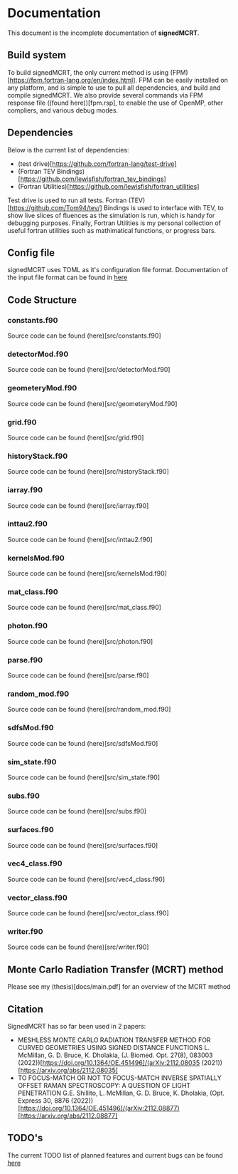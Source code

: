 # Documentation

This document is the incomplete documentation of **signedMCRT**.

## Build system

To build signedMCRT, the only current method is using (FPM)[https://fpm.fortran-lang.org/en/index.html].
FPM can be easily installed on any platform, and is simple to use to pull all dependencies, and build and compile signedMCRT.
We also provide several commands via FPM response file ((found here))[fpm.rsp], to enable the use of OpenMP, other compliers, and various debug modes.

## Dependencies

Below is the current list of dependencies:

* (test drive)[https://github.com/fortran-lang/test-drive]
* (Fortran TEV Bindings)[https://github.com/lewisfish/fortran_tev_bindings]
* (Fortran Utilities)[https://github.com/lewisfish/fortran_utilities]

Test drive is used to run all tests.
Fortran (TEV)[https://github.com/Tom94/tev/] Bindings is used to interface with TEV, to show live slices of fluences as the simulation is run, which is handy for debugging purposes.
Finally, Fortran Utilities is my personal collection of useful fortran utilities such as mathimatical functions, or progress bars.

## Config file
signedMCRT uses TOML as it's configuration file format.
Documentation of the input file format can be found in [here](docs/config.md)


## Code Structure

### constants.f90
Source code can be found (here)[src/constants.f90]

### detectorMod.f90
Source code can be found (here)[src/detectorMod.f90]

### geometeryMod.f90
Source code can be found (here)[src/geometeryMod.f90]

### grid.f90
Source code can be found (here)[src/grid.f90]

### historyStack.f90
Source code can be found (here)[src/historyStack.f90]

### iarray.f90
Source code can be found (here)[src/iarray.f90]

### inttau2.f90
Source code can be found (here)[src/inttau2.f90]

### kernelsMod.f90
Source code can be found (here)[src/kernelsMod.f90]

### mat_class.f90
Source code can be found (here)[src/mat_class.f90]

### photon.f90
Source code can be found (here)[src/photon.f90]

### parse.f90
Source code can be found (here)[src/parse.f90]

### random_mod.f90
Source code can be found (here)[src/random_mod.f90]

### sdfsMod.f90
Source code can be found (here)[src/sdfsMod.f90]

### sim_state.f90
Source code can be found (here)[src/sim_state.f90]

### subs.f90
Source code can be found (here)[src/subs.f90]

### surfaces.f90
Source code can be found (here)[src/surfaces.f90]

### vec4_class.f90
Source code can be found (here)[src/vec4_class.f90]

### vector_class.f90
Source code can be found (here)[src/vector_class.f90]

### writer.f90
Source code can be found (here)[src/writer.f90]


## Monte Carlo Radiation Transfer (MCRT) method

Please see my (thesis)[docs/main.pdf] for an overview of the MCRT method

## Citation

SignedMCRT has so far been used in 2 papers:

+ MESHLESS MONTE CARLO RADIATION TRANSFER METHOD FOR CURVED GEOMETRIES USING SIGNED DISTANCE FUNCTIONS
L. McMillan, G. D. Bruce, K. Dholakia, (J. Biomed. Opt. 27(8), 083003 (2022))[https://doi.org/10.1364/OE.451496]/(arXiv:2112.08035 (2021))[https://arxiv.org/abs/2112.08035]
+ TO FOCUS-MATCH OR NOT TO FOCUS-MATCH INVERSE SPATIALLY OFFSET RAMAN SPECTROSCOPY: A QUESTION OF LIGHT PENETRATION
G.E. Shillito, L. McMillan, G. D. Bruce, K. Dholakia, (Opt. Express 30, 8876 (2022))[https://doi.org/10.1364/OE.451496]/(arXiv:2112.08877)[https://arxiv.org/abs/2112.08877]

## TODO's
The current TODO list of planned features and current bugs can be found [here](docs/TODO.md)